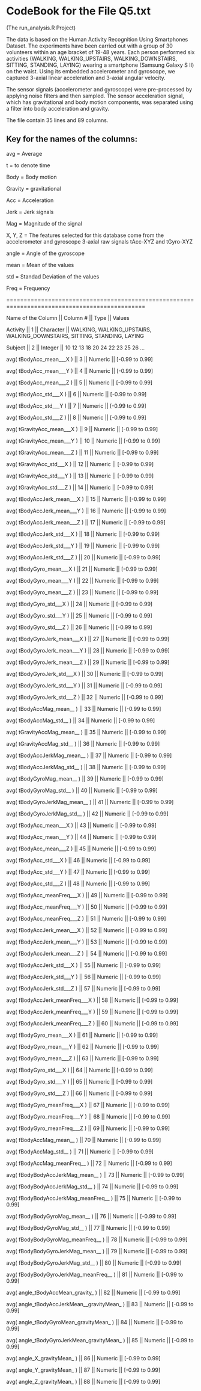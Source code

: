 CodeBook for the File Q5.txt
==============================
(The run_analysis.R Project)

The data is based on the Human Activity Recognition Using Smartphones Dataset.
The experiments have been carried out with a group of 30 volunteers within an age bracket of 19-48 years. Each person performed six activities (WALKING, WALKING_UPSTAIRS, WALKING_DOWNSTAIRS, SITTING, STANDING, LAYING) wearing a smartphone (Samsung Galaxy S II) on the waist. Using its embedded accelerometer and gyroscope, we captured 3-axial linear acceleration and 3-axial angular velocity.

The sensor signals (accelerometer and gyroscope) were pre-processed by applying noise filters and then sampled. The sensor acceleration signal, which has gravitational and body motion components, was separated using a filter into body acceleration and gravity.

The file contain 35 lines and 89 columns.

Key for the names of the columns: 
----------------------------------

avg = Average

t = to denote time

Body = Body motion

Gravity = gravitational

Acc = Acceleration

Jerk = Jerk signals

Mag = Magnitude of the signal

X, Y, Z = The features selected for this database come from the accelerometer and gyroscope 3-axial raw signals tAcc-XYZ 
and tGyro-XYZ

angle = Angle of the gyroscope

mean = Mean of the values

std = Standad Deviation of the values

Freq = Frequency

==============================================================================================

Name of the Column	||	Column #	||	Type	||	Values


Activity	||	1	||	Character	||	WALKING, WALKING_UPSTAIRS, WALKING_DOWNSTAIRS, SITTING, STANDING, LAYING

Subject	||	2	||	Integer	||	10 12 13 18 20 24 22 23 25 26 ...

avg( tBodyAcc_mean___X )	||	3	||	Numeric	||	[-0.99 to 0.99] 

avg( tBodyAcc_mean___Y )	||	4	||	Numeric	||	[-0.99 to 0.99] 

avg( tBodyAcc_mean___Z )	||	5	||	Numeric	||	[-0.99 to 0.99] 

avg( tBodyAcc_std___X )	||	6	||	Numeric	||	[-0.99 to 0.99] 

avg( tBodyAcc_std___Y )	||	7	||	Numeric	||	[-0.99 to 0.99] 

avg( tBodyAcc_std___Z )	||	8	||	Numeric	||	[-0.99 to 0.99] 

avg( tGravityAcc_mean___X )	||	9	||	Numeric	||	[-0.99 to 0.99] 

avg( tGravityAcc_mean___Y )	||	10	||	Numeric	||	[-0.99 to 0.99] 

avg( tGravityAcc_mean___Z )	||	11	||	Numeric	||	[-0.99 to 0.99] 

avg( tGravityAcc_std___X )	||	12	||	Numeric	||	[-0.99 to 0.99] 

avg( tGravityAcc_std___Y )	||	13	||	Numeric	||	[-0.99 to 0.99] 

avg( tGravityAcc_std___Z )	||	14	||	Numeric	||	[-0.99 to 0.99] 

avg( tBodyAccJerk_mean___X )	||	15	||	Numeric	||	[-0.99 to 0.99] 

avg( tBodyAccJerk_mean___Y )	||	16	||	Numeric	||	[-0.99 to 0.99] 

avg( tBodyAccJerk_mean___Z )	||	17	||	Numeric	||	[-0.99 to 0.99] 

avg( tBodyAccJerk_std___X )	||	18	||	Numeric	||	[-0.99 to 0.99] 

avg( tBodyAccJerk_std___Y )	||	19	||	Numeric	||	[-0.99 to 0.99] 

avg( tBodyAccJerk_std___Z )	||	20	||	Numeric	||	[-0.99 to 0.99] 

avg( tBodyGyro_mean___X )	||	21	||	Numeric	||	[-0.99 to 0.99] 

avg( tBodyGyro_mean___Y )	||	22	||	Numeric	||	[-0.99 to 0.99] 

avg( tBodyGyro_mean___Z )	||	23	||	Numeric	||	[-0.99 to 0.99] 

avg( tBodyGyro_std___X )	||	24	||	Numeric	||	[-0.99 to 0.99] 

avg( tBodyGyro_std___Y )	||	25	||	Numeric	||	[-0.99 to 0.99] 

avg( tBodyGyro_std___Z )	||	26	||	Numeric	||	[-0.99 to 0.99] 

avg( tBodyGyroJerk_mean___X )	||	27	||	Numeric	||	[-0.99 to 0.99] 

avg( tBodyGyroJerk_mean___Y )	||	28	||	Numeric	||	[-0.99 to 0.99] 

avg( tBodyGyroJerk_mean___Z )	||	29	||	Numeric	||	[-0.99 to 0.99] 

avg( tBodyGyroJerk_std___X )	||	30	||	Numeric	||	[-0.99 to 0.99] 

avg( tBodyGyroJerk_std___Y )	||	31	||	Numeric	||	[-0.99 to 0.99] 

avg( tBodyGyroJerk_std___Z )	||	32	||	Numeric	||	[-0.99 to 0.99] 

avg( tBodyAccMag_mean__ )	||	33	||	Numeric	||	[-0.99 to 0.99] 

avg( tBodyAccMag_std__ )	||	34	||	Numeric	||	[-0.99 to 0.99] 

avg( tGravityAccMag_mean__ )	||	35	||	Numeric	||	[-0.99 to 0.99] 

avg( tGravityAccMag_std__ )	||	36	||	Numeric	||	[-0.99 to 0.99] 

avg( tBodyAccJerkMag_mean__ )	||	37	||	Numeric	||	[-0.99 to 0.99] 

avg( tBodyAccJerkMag_std__ )	||	38	||	Numeric	||	[-0.99 to 0.99] 

avg( tBodyGyroMag_mean__ )	||	39	||	Numeric	||	[-0.99 to 0.99] 

avg( tBodyGyroMag_std__ )	||	40	||	Numeric	||	[-0.99 to 0.99] 

avg( tBodyGyroJerkMag_mean__ )	||	41	||	Numeric	||	[-0.99 to 0.99] 

avg( tBodyGyroJerkMag_std__ )	||	42	||	Numeric	||	[-0.99 to 0.99] 

avg( fBodyAcc_mean___X )	||	43	||	Numeric	||	[-0.99 to 0.99] 

avg( fBodyAcc_mean___Y )	||	44	||	Numeric	||	[-0.99 to 0.99] 

avg( fBodyAcc_mean___Z )	||	45	||	Numeric	||	[-0.99 to 0.99] 

avg( fBodyAcc_std___X )	||	46	||	Numeric	||	[-0.99 to 0.99] 

avg( fBodyAcc_std___Y )	||	47	||	Numeric	||	[-0.99 to 0.99] 

avg( fBodyAcc_std___Z )	||	48	||	Numeric	||	[-0.99 to 0.99] 

avg( fBodyAcc_meanFreq___X )	||	49	||	Numeric	||	[-0.99 to 0.99] 

avg( fBodyAcc_meanFreq___Y )	||	50	||	Numeric	||	[-0.99 to 0.99] 

avg( fBodyAcc_meanFreq___Z )	||	51	||	Numeric	||	[-0.99 to 0.99] 

avg( fBodyAccJerk_mean___X )	||	52	||	Numeric	||	[-0.99 to 0.99] 

avg( fBodyAccJerk_mean___Y )	||	53	||	Numeric	||	[-0.99 to 0.99] 

avg( fBodyAccJerk_mean___Z )	||	54	||	Numeric	||	[-0.99 to 0.99] 

avg( fBodyAccJerk_std___X )	||	55	||	Numeric	||	[-0.99 to 0.99] 

avg( fBodyAccJerk_std___Y )	||	56	||	Numeric	||	[-0.99 to 0.99] 

avg( fBodyAccJerk_std___Z )	||	57	||	Numeric	||	[-0.99 to 0.99] 

avg( fBodyAccJerk_meanFreq___X )	||	58	||	Numeric	||	[-0.99 to 0.99] 

avg( fBodyAccJerk_meanFreq___Y )	||	59	||	Numeric	||	[-0.99 to 0.99] 

avg( fBodyAccJerk_meanFreq___Z )	||	60	||	Numeric	||	[-0.99 to 0.99] 

avg( fBodyGyro_mean___X )	||	61	||	Numeric	||	[-0.99 to 0.99] 

avg( fBodyGyro_mean___Y )	||	62	||	Numeric	||	[-0.99 to 0.99] 

avg( fBodyGyro_mean___Z )	||	63	||	Numeric	||	[-0.99 to 0.99] 

avg( fBodyGyro_std___X )	||	64	||	Numeric	||	[-0.99 to 0.99] 

avg( fBodyGyro_std___Y )	||	65	||	Numeric	||	[-0.99 to 0.99] 

avg( fBodyGyro_std___Z )	||	66	||	Numeric	||	[-0.99 to 0.99] 

avg( fBodyGyro_meanFreq___X )	||	67	||	Numeric	||	[-0.99 to 0.99] 

avg( fBodyGyro_meanFreq___Y )	||	68	||	Numeric	||	[-0.99 to 0.99] 

avg( fBodyGyro_meanFreq___Z )	||	69	||	Numeric	||	[-0.99 to 0.99] 

avg( fBodyAccMag_mean__ )	||	70	||	Numeric	||	[-0.99 to 0.99] 

avg( fBodyAccMag_std__ )	||	71	||	Numeric	||	[-0.99 to 0.99] 

avg( fBodyAccMag_meanFreq__ )	||	72	||	Numeric	||	[-0.99 to 0.99] 

avg( fBodyBodyAccJerkMag_mean__ )	||	73	||	Numeric	||	[-0.99 to 0.99] 

avg( fBodyBodyAccJerkMag_std__ )	||	74	||	Numeric	||	[-0.99 to 0.99] 

avg( fBodyBodyAccJerkMag_meanFreq__ )	||	75	||	Numeric	||	[-0.99 to 0.99] 

avg( fBodyBodyGyroMag_mean__ )	||	76	||	Numeric	||	[-0.99 to 0.99] 

avg( fBodyBodyGyroMag_std__ )	||	77	||	Numeric	||	[-0.99 to 0.99] 

avg( fBodyBodyGyroMag_meanFreq__ )	||	78	||	Numeric	||	[-0.99 to 0.99] 

avg( fBodyBodyGyroJerkMag_mean__ )	||	79	||	Numeric	||	[-0.99 to 0.99] 

avg( fBodyBodyGyroJerkMag_std__ )	||	80	||	Numeric	||	[-0.99 to 0.99] 

avg( fBodyBodyGyroJerkMag_meanFreq__ )	||	81	||	Numeric	||	[-0.99 to 0.99] 

avg( angle_tBodyAccMean_gravity_ )	||	82	||	Numeric	||	[-0.99 to 0.99] 

avg( angle_tBodyAccJerkMean__gravityMean_ )	||	83	||	Numeric	||	[-0.99 to 0.99] 

avg( angle_tBodyGyroMean_gravityMean_ )	||	84	||	Numeric	||	[-0.99 to 0.99] 

avg( angle_tBodyGyroJerkMean_gravityMean_ )	||	85	||	Numeric	||	[-0.99 to 0.99] 

avg( angle_X_gravityMean_ )	||	86	||	Numeric	||	[-0.99 to 0.99] 

avg( angle_Y_gravityMean_ )	||	87	||	Numeric	||	[-0.99 to 0.99] 

avg( angle_Z_gravityMean_ )	||	88	||	Numeric	||	[-0.99 to 0.99] 


